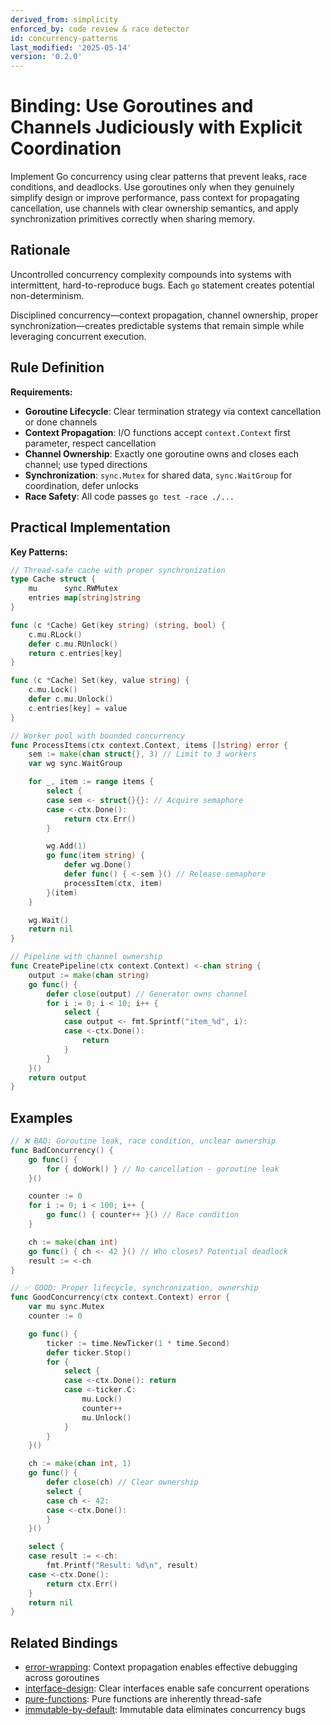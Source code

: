 ```yaml
---
derived_from: simplicity
enforced_by: code review & race detector
id: concurrency-patterns
last_modified: '2025-05-14'
version: '0.2.0'
---
```

# Binding: Use Goroutines and Channels Judiciously with Explicit Coordination

Implement Go concurrency using clear patterns that prevent leaks, race conditions, and
deadlocks. Use goroutines only when they genuinely simplify design or improve
performance, pass context for propagating cancellation, use channels with clear
ownership semantics, and apply synchronization primitives correctly when sharing memory.

## Rationale

Uncontrolled concurrency complexity compounds into systems with intermittent, hard-to-reproduce bugs. Each `go` statement creates potential non-determinism.

Disciplined concurrency—context propagation, channel ownership, proper synchronization—creates predictable systems that remain simple while leveraging concurrent execution.

## Rule Definition

**Requirements:**

- **Goroutine Lifecycle**: Clear termination strategy via context cancellation or done channels
- **Context Propagation**: I/O functions accept `context.Context` first parameter, respect cancellation
- **Channel Ownership**: Exactly one goroutine owns and closes each channel; use typed directions
- **Synchronization**: `sync.Mutex` for shared data, `sync.WaitGroup` for coordination, defer unlocks
- **Race Safety**: All code passes `go test -race ./...`

## Practical Implementation

**Key Patterns:**

```go
// Thread-safe cache with proper synchronization
type Cache struct {
    mu      sync.RWMutex
    entries map[string]string
}

func (c *Cache) Get(key string) (string, bool) {
    c.mu.RLock()
    defer c.mu.RUnlock()
    return c.entries[key]
}

func (c *Cache) Set(key, value string) {
    c.mu.Lock()
    defer c.mu.Unlock()
    c.entries[key] = value
}

// Worker pool with bounded concurrency
func ProcessItems(ctx context.Context, items []string) error {
    sem := make(chan struct{}, 3) // Limit to 3 workers
    var wg sync.WaitGroup

    for _, item := range items {
        select {
        case sem <- struct{}{}: // Acquire semaphore
        case <-ctx.Done():
            return ctx.Err()
        }

        wg.Add(1)
        go func(item string) {
            defer wg.Done()
            defer func() { <-sem }() // Release semaphore
            processItem(ctx, item)
        }(item)
    }

    wg.Wait()
    return nil
}

// Pipeline with channel ownership
func CreatePipeline(ctx context.Context) <-chan string {
    output := make(chan string)
    go func() {
        defer close(output) // Generator owns channel
        for i := 0; i < 10; i++ {
            select {
            case output <- fmt.Sprintf("item_%d", i):
            case <-ctx.Done():
                return
            }
        }
    }()
    return output
}
```

## Examples

```go
// ❌ BAD: Goroutine leak, race condition, unclear ownership
func BadConcurrency() {
    go func() {
        for { doWork() } // No cancellation - goroutine leak
    }()

    counter := 0
    for i := 0; i < 100; i++ {
        go func() { counter++ }() // Race condition
    }

    ch := make(chan int)
    go func() { ch <- 42 }() // Who closes? Potential deadlock
    result := <-ch
}

// ✅ GOOD: Proper lifecycle, synchronization, ownership
func GoodConcurrency(ctx context.Context) error {
    var mu sync.Mutex
    counter := 0

    go func() {
        ticker := time.NewTicker(1 * time.Second)
        defer ticker.Stop()
        for {
            select {
            case <-ctx.Done(): return
            case <-ticker.C:
                mu.Lock()
                counter++
                mu.Unlock()
            }
        }
    }()

    ch := make(chan int, 1)
    go func() {
        defer close(ch) // Clear ownership
        select {
        case ch <- 42:
        case <-ctx.Done():
        }
    }()

    select {
    case result := <-ch:
        fmt.Printf("Result: %d\n", result)
    case <-ctx.Done():
        return ctx.Err()
    }
    return nil
}
```

## Related Bindings

- [error-wrapping](../../docs/bindings/categories/go/error-wrapping.md): Context propagation enables effective debugging across goroutines
- [interface-design](../../docs/bindings/categories/go/interface-design.md): Clear interfaces enable safe concurrent operations
- [pure-functions](../../core/pure-functions.md): Pure functions are inherently thread-safe
- [immutable-by-default](../../core/immutable-by-default.md): Immutable data eliminates concurrency bugs
